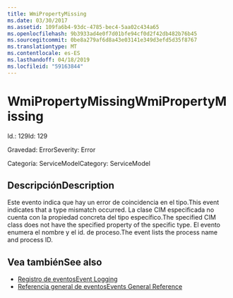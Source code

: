 ```yaml
---
title: WmiPropertyMissing
ms.date: 03/30/2017
ms.assetid: 109fa6b4-93dc-4785-bec4-5aa02c434a65
ms.openlocfilehash: 9b3933ad4e0f7d01bfe94cf0d2f42db482b76b45
ms.sourcegitcommit: 0be8a279af6d8a43e03141e349d3efd5d35f8767
ms.translationtype: MT
ms.contentlocale: es-ES
ms.lasthandoff: 04/18/2019
ms.locfileid: "59163844"
---
```

# <a name="wmipropertymissing"></a><span data-ttu-id="ed58c-102">WmiPropertyMissing</span><span class="sxs-lookup"><span data-stu-id="ed58c-102">WmiPropertyMissing</span></span>
<span data-ttu-id="ed58c-103">Id.: 129</span><span class="sxs-lookup"><span data-stu-id="ed58c-103">Id: 129</span></span>  
  
 <span data-ttu-id="ed58c-104">Gravedad: Error</span><span class="sxs-lookup"><span data-stu-id="ed58c-104">Severity: Error</span></span>  
  
 <span data-ttu-id="ed58c-105">Categoría: ServiceModel</span><span class="sxs-lookup"><span data-stu-id="ed58c-105">Category: ServiceModel</span></span>  
  
## <a name="description"></a><span data-ttu-id="ed58c-106">Descripción</span><span class="sxs-lookup"><span data-stu-id="ed58c-106">Description</span></span>  
 <span data-ttu-id="ed58c-107">Este evento indica que hay un error de coincidencia en el tipo.</span><span class="sxs-lookup"><span data-stu-id="ed58c-107">This event indicates that a type mismatch occurred.</span></span> <span data-ttu-id="ed58c-108">La clase CIM especificada no cuenta con la propiedad concreta del tipo específico.</span><span class="sxs-lookup"><span data-stu-id="ed58c-108">The specified CIM class does not have the specified property of the specific type.</span></span> <span data-ttu-id="ed58c-109">El evento enumera el nombre y el id. de proceso.</span><span class="sxs-lookup"><span data-stu-id="ed58c-109">The event lists the process name and process ID.</span></span>  
  
## <a name="see-also"></a><span data-ttu-id="ed58c-110">Vea también</span><span class="sxs-lookup"><span data-stu-id="ed58c-110">See also</span></span>

- [<span data-ttu-id="ed58c-111">Registro de eventos</span><span class="sxs-lookup"><span data-stu-id="ed58c-111">Event Logging</span></span>](../../../../../docs/framework/wcf/diagnostics/event-logging/index.md)
- [<span data-ttu-id="ed58c-112">Referencia general de eventos</span><span class="sxs-lookup"><span data-stu-id="ed58c-112">Events General Reference</span></span>](../../../../../docs/framework/wcf/diagnostics/event-logging/events-general-reference.md)
